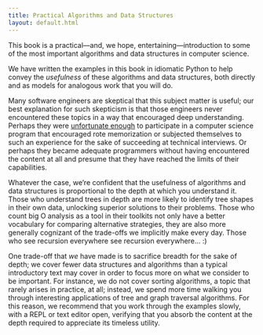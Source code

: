 ```yaml
---
title: Practical Algorithms and Data Structures
layout: default.html
---
```


This book is a practical—and, we hope, entertaining—introduction to some
of the most important algorithms and data structures in computer
science.

We have written the examples in this book in idiomatic Python to help
convey the *usefulness* of these algorithms and data structures, both
directly and as models for analogous work that you will do.

Many software engineers are skeptical that this subject matter is
useful; our best explanation for such skepticism is that those engineers
never encountered these topics in a way that encouraged deep
understanding. Perhaps they were [unfortunate
enough](http://v.cx/2010/04/feynman-brazil-education) to participate in
a computer science program that encouraged rote memorization or
subjected themselves to such an experience for the sake of succeeding at
technical interviews. Or perhaps they became adequate programmers
without having encountered the content at all and presume that they
have reached the limits of their capabilities.

Whatever the case, we’re confident that the usefulness of algorithms and
data structures is proportional to the depth at which you understand it.
Those who understand trees in depth are more likely to identify tree
shapes in their own data, unlocking superior solutions to their
problems. Those who count big O analysis as a tool in their toolkits not
only have a better vocabulary for comparing alternative strategies, they
are also more generally cognizant of the trade-offs we implicitly make
every day. Those who see recursion everywhere see recursion everywhere...
:)

One trade-off that *we* have made is to sacrifice breadth for the sake
of depth; we cover fewer data structures and algorithms than a typical
introductory text may cover in order to focus more on what we consider
to be important. For instance, we do not cover sorting algorithms,
a topic that rarely arises in practice, at all; instead, we spend more time
walking you through interesting applications of tree and graph traversal
algorithms. For this reason, we recommend that you work through the examples
slowly, with a REPL or text editor open, verifying that you absorb the content
at the depth required to appreciate its timeless utility.
